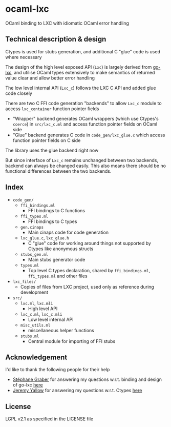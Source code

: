 # ocaml-lxc
OCaml binding to LXC with idiomatic OCaml error handling

## Technical description & design
Ctypes is used for stubs generation, and additional C "glue" code is used where necessary

The design of the high level exposed API (`Lxc`) is largely derived from
[go-lxc](https://github.com/lxc/go-lxc),
and utilise OCaml types extensively to make semantics of returned value clear and
allow better error handling

The low level internal API (`Lxc_c`) follows the LXC C API and added glue code closely

There are two C FFI code generation "backends" to allow `Lxc_c` module to access `lxc_container` function pointer fields
- "Wrapper" backend generates OCaml wrappers (which use Ctypes's `coerce`) in `src/lxc_c.ml` and access function pointer fields on OCaml side
- "Glue" backend generates C code in `code_gen/lxc_glue.c` which access function pointer fields on C side

The library uses the glue backend right now

But since interface of `Lxc_c` remains unchanged between two backends, backend can always be changed easily.
This also means there should be no functional differences between the two backends.

## Index
- `code_gen/`
    - `ffi_bindings.ml`
        - FFI bindings to C functions
    - `ffi_types.ml`
        - FFI bindings to C types
    - `gen.cinaps`
        - Main cinaps code for code generation
    - `lxc_glue.c`, `lxc_glue.h`
        - C "glue" code for working around things not supported by Ctypes like anonymous structs
    - `stubs_gen.ml`
        - Main stubs generator code
    - `types.ml`
        - Top level C types declaration, shared by `ffi_bindings.ml`, `ffi_types.ml` and other files
- `lxc_files/`
    - Copies of files from LXC project, used only as reference during development
- `src/`
    - `lxc.ml`, `lxc.mli`
        - High level API
    - `lxc_c.ml`, `lxc_c.mli`
        - Low level internal API
    - `misc_utils.ml`
        - miscellaneous helper functions
    - `stubs.ml`
        - Central module for importing of FFI stubs

## Acknowledgement
I'd like to thank the following people for their help
- [Stéphane Graber](https://github.com/stgraber) for answering my questions w.r.t. binding and design of go-lxc [here](https://discuss.linuxcontainers.org/t/creating-an-ocaml-binding-to-lxc-seeking-advice-on-api-design/5929)
- [Jeremy Yallow](https://github.com/yallop) for answering my questions w.r.t. Ctypes [here](https://discuss.ocaml.org/t/questions-about-ctypes-funptr-and-const-pointer/4534)

## License
LGPL v2.1 as specified in the LICENSE file
